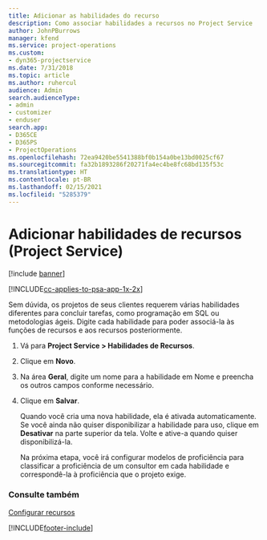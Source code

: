 ```yaml
---
title: Adicionar as habilidades do recurso
description: Como associar habilidades a recursos no Project Service
author: JohnPBurrows
manager: kfend
ms.service: project-operations
ms.custom:
- dyn365-projectservice
ms.date: 7/31/2018
ms.topic: article
ms.author: ruhercul
audience: Admin
search.audienceType:
- admin
- customizer
- enduser
search.app:
- D365CE
- D365PS
- ProjectOperations
ms.openlocfilehash: 72ea9420be5541388bf0b154a0be13bd0025cf67
ms.sourcegitcommit: fa32b1893286f20271fa4ec4be8fc68bd135f53c
ms.translationtype: HT
ms.contentlocale: pt-BR
ms.lasthandoff: 02/15/2021
ms.locfileid: "5285379"
---
```

# <a name="add-resource-skills-project-service"></a>Adicionar habilidades de recursos (Project Service)

[!include [banner](../includes/psa-now-project-operations.md)]

[!INCLUDE[cc-applies-to-psa-app-1x-2x](../includes/cc-applies-to-psa-app-1x-2x.md)]

Sem dúvida, os projetos de seus clientes requerem várias habilidades diferentes para concluir tarefas, como programação em SQL ou metodologias ágeis. Digite cada habilidade para poder associá-la às funções de recursos e aos recursos posteriormente.  
  
1. Vá para **Project Service > Habilidades de Recursos**.  
  
2. Clique em **Novo**.  
  
3. Na área **Geral**, digite um nome para a habilidade em Nome e preencha os outros campos conforme necessário.  
  
4. Clique em **Salvar**.  
  
   Quando você cria uma nova habilidade, ela é ativada automaticamente. Se você ainda não quiser disponibilizar a habilidade para uso, clique em **Desativar** na parte superior da tela. Volte e ative-a quando quiser disponibilizá-la.  
  
   Na próxima etapa, você irá configurar modelos de proficiência para classificar a proficiência de um consultor em cada habilidade e correspondê-la à proficiência que o projeto exige.  
  
### <a name="see-also"></a>Consulte também  
 [Configurar recursos](../psa/set-up-resources.md)


[!INCLUDE[footer-include](../includes/footer-banner.md)]